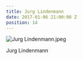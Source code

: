 ```yaml
---
title: Jurg Lindenmann
date: 2017-01-06 21:00:00 Z
position: 14
---
```


![Jurg Lindenmann.jpeg](/uploads/Jurg%20Lindenmann.jpeg)

Jurg Lindenmann